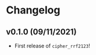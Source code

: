 # Changelog

<!--next-version-placeholder-->

## v0.1.0 (09/11/2021)

- First release of `cipher_rrf2123`!
